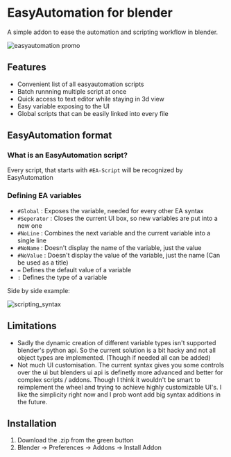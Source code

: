 # EasyAutomation for blender
A simple addon to ease the automation and scripting workflow in blender.

![easyautomation promo](https://github.com/FScociety/EasyAutomation/assets/40910944/f4f22aff-6337-486c-a605-bbd994d5e1f2)

## Features

- Convenient list of all easyautomation scripts
- Batch runnning multiple script at once
- Quick access to text editor while staying in 3d view
- Easy variable exposing to the UI
- Global scripts that can be easily linked into every file

## EasyAutomation format

### What is an EasyAutomation script?
Every script, that starts with `#EA-Script` will be recognized by EasyAutomation

### Defining EA variables
- `#Global` : Exposes the variable, needed for every other EA syntax
- `#Seperator` : Closes the current UI box, so new variables are put into a new one 
- `#NoLine` : Combines the next variable and the current variable into a single line
- `#NoName` : Doesn't display the name of the variable, just the value
- `#NoValue` : Doesn't display the value of the variable, just the name (Can be used as a title)
- `=` Defines the default value of a variable
- `:` Defines the type of a variable

Side by side example:

![scripting_syntax](https://github.com/FScociety/EasyAutomation/assets/40910944/f99e7c5c-ac6f-4316-9125-4584c94f57ee)

## Limitations
- Sadly the dynamic creation of different variable types isn't supported blender's python api. So the current solution is a bit hacky and not all object types are implemented. (Though if needed all can be added)
- Not much UI customisation. The current syntax gives you some controls over the ui but blenders ui api is definetly more advanced and better for complex scripts / addons. Though I think it wouldn't be smart to reimplement the wheel and trying to achieve highly customizable UI's.
  I like the simplicity right now and I prob wont add big syntax additions in the future.

## Installation

1. Download the .zip from the green button
2. Blender -> Preferences -> Addons -> Install Addon
